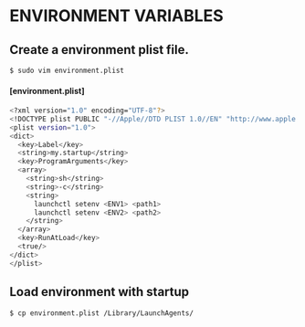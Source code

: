 # ENVIRONMENT VARIABLES
## Create a environment plist file.

```sh
$ sudo vim environment.plist
```


#### [environment.plist]

```sh
<?xml version="1.0" encoding="UTF-8"?>
<!DOCTYPE plist PUBLIC "-//Apple//DTD PLIST 1.0//EN" "http://www.apple.com/DTDs/PropertyList-1.0.dtd">
<plist version="1.0">
<dict>
  <key>Label</key>
  <string>my.startup</string>
  <key>ProgramArguments</key>
  <array>
    <string>sh</string>
    <string>-c</string>
    <string>
      launchctl setenv <ENV1> <path1>
      launchctl setenv <ENV2> <path2> 
    </string>
  </array>
  <key>RunAtLoad</key>
  <true/>
</dict>
</plist>
```

##  Load environment with startup

```sh
$ cp environment.plist /Library/LaunchAgents/
```